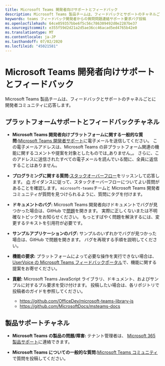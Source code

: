 ```yaml
---
title: Microsoft Teams 開発者向けサポートとフィードバック
description: Microsoft Teams 製品チームは、フィードバックとサポートのチャネルごとに開発者コミュニティに応答します。
keywords: teams フィードバック開発者からの質問問題連絡サポート要求バグ投稿
ms.openlocfilehash: 64ce059357bbe6f5c56c786309492d0e2287be37
ms.sourcegitcommit: e355f59d2d21a2d5ae36cc46acad5ed4765b42e0
ms.translationtype: MT
ms.contentlocale: ja-JP
ms.lasthandoff: 07/02/2020
ms.locfileid: "45021581"
---
```

# <a name="microsoft-teams-developer-support-and-feedback"></a>Microsoft Teams 開発者向けサポートとフィードバック

Microsoft Teams 製品チームは、フィードバックとサポートのチャネルごとに開発者コミュニティに応答します。

## <a name="platform-support-and-feedback-channels"></a>プラットフォームサポートとフィードバックチャネル

- **Microsoft Teams 開発者向けプラットフォームに関する一般的な質問:**[Microsoft Teams 開発者サポート](mailto:microsoftteamsdev@microsoft.com)に電子メールを送信してください。 この電子メールアドレスは、Microsoft Teams の非プラットフォーム関連の機能に関するコメントや提案を対象としたものでは_ありません_。 さらに、このアドレスに送信されたすべての電子メールを読んでいる間に、全員に返信することはありません。

- **プログラミングに関する質問:**[スタックオーバーフロー](http://stackoverflow.com/questions/tagged/microsoft-teams)をリッスンして応答します。 [の](http://stackoverflow.com/tour) ガイダンスに従って、スタックオーバーフローについてよい質問があることを確認します。 `microsoft-teams`チームと Microsoft Teams 開発者コミュニティが質問を見つけられるように、質問にタグを付けます。

- **ドキュメントのバグ:** Microsoft Teams 開発者向けドキュメントでバグが見つかった場合は、GitHub で[問題](https://github.com/MicrosoftDocs/msteams-docs/issues)を開きます。 実際に正しくないまたは不明確なトピックをお知らせください。 もっとすばやく問題を解決するには、変更するテキストを引用符が必要です。

- **サンプルアプリケーションのバグ:** サンプルのいずれかでバグが見つかった場合は、GitHub で問題を開きます。 バグを再現する手順を説明してください。

- **機能の要求:** プラットフォームによって必要な操作を実行できない場合は、 [UserVoice の Microsoft Teams フィードバックポータル](https://aka.ms/microsoftteamsplatformsuggestions)で、機能に関する提案をお寄せください。

- **貢献:** Microsoft Teams JavaScript ライブラリ、ドキュメント、およびサンプルに対するプル要求を受け付けます。 投稿したい場合は、各リポジトリで投稿者のガイドを参照してください。

  * https://github.com/OfficeDev/microsoft-teams-library-js
  * https://github.com/MicrosoftDocs/msteams-docs

## <a name="product-support-channels"></a>製品サポートチャネル
- **Microsoft Teams の製品の問題/障害:** テナント管理者は、 [Microsoft 365 製品サポート](https://docs.microsoft.com/microsoft-365/admin/contact-support-for-business-products?view=o365-worldwide&tabs=online)に連絡できます。

- **Microsoft Teams についての一般的な質問:**[Microsoft Teams コミュニティ](https://answers.microsoft.com/en-us/msteams/forum)で質問を投稿してください。
